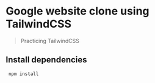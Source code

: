 # Google website clone using TailwindCSS

> Practicing TailwindCSS

## Install dependencies

```
 npm install
```
